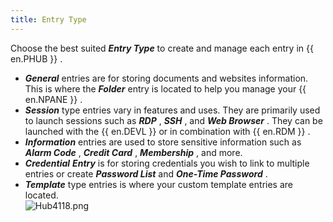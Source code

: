```yaml
---
title: Entry Type
---
```

Choose the best suited ***Entry Type*** to create and manage each entry in {{ en.PHUB }} .  

* ***General*** &#32; entries are for storing documents and websites information. This is where the ***Folder*** entry is located to help you manage your {{ en.NPANE }} .  
* ***Session*** type entries vary in features and uses. They are primarily used to launch sessions such as ***RDP*** , ***SSH*** , and ***Web Browser*** . They can be launched with the {{ en.DEVL }} or in combination with {{ en.RDM }} .  
* ***Information*** &#32; entries are used to store sensitive information such as ***Alarm Code*** , ***Credit Card*** , ***Membership*** , and more.  
* ***Credential*** &#32; ***Entry*** is for storing credentials you wish to link to multiple entries or create ***Password List*** and ***One-Time Password*** .  
* ***Template*** type entries is where your custom template entries are located.  
![Hub4118.png](/img/en/hub/Hub4118.png) 

